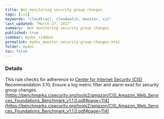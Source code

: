 ```yaml
---
title: Not monitoring security group changes
tags: [cis]
keywords: "cloudtrail, cloudwatch, monitor, cis"
last_updated: “March 27, 2017"
summary:  Not monitoring security group changes
published: true
sidebar: mydoc_sidebar
permalink: mydoc_monitor-security-group-changes.html
folder: mydoc
toc: false
---
```


### Details  
This rule checks for adherence to [Center for Internet Security (CIS)](https://www.cisecurity.org/) Recommendation 3.10, Ensure a log metric filter and alarm exist for security group changes. [https://benchmarks.cisecurity.org/tools2/amazon/CIS_Amazon_Web_Services_Foundations_Benchmark_v1.1.0.pdf#page=114](https://benchmarks.cisecurity.org/tools2/amazon/CIS_Amazon_Web_Services_Foundations_Benchmark_v1.1.0.pdf#page=114) 

